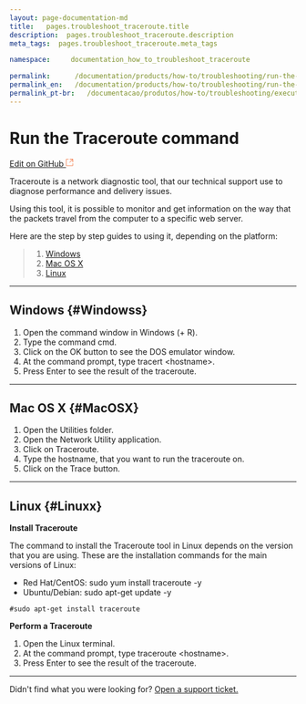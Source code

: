 ```yaml
---
layout: page-documentation-md
title:   pages.troubleshoot_traceroute.title 
description:  pages.troubleshoot_traceroute.description 
meta_tags:  pages.troubleshoot_traceroute.meta_tags 

namespace:     documentation_how_to_troubleshoot_traceroute

permalink:      /documentation/products/how-to/troubleshooting/run-the-traceroute-command/
permalink_en:   /documentation/products/how-to/troubleshooting/run-the-traceroute-command/
permalink_pt-br:   /documentacao/produtos/how-to/troubleshooting/executar-o-comando-traceroute/
---
```

# Run the Traceroute command       

[Edit on GitHub <svg width="14" height="14" xmlns="http://www.w3.org/2000/svg"><g fill="none" stroke="#F3652B"><path d="M4.81.71H.672v11.43H12.1V8.001" stroke-width=".8"/><path d="M6.87.786h5.155V5.94M6.31 6.5L12.026.786"/></g></svg>](https://github.com/aziontech/docs_en/edit/master/how-to/troubleshooting/run-the-traceroute-command/index.md)

Traceroute is a network diagnostic tool, that our technical support use to diagnose performance and delivery issues.

Using this tool, it is possible to monitor and get information on the way that the packets travel from the computer to a specific web server.

Here are the step by step guides to using it, depending on the platform:

> 1. [Windows](#Windowss)
> 2. [Mac OS X](#MacOSX)
> 3. [Linux](#Linuxx)

---

## Windows {#Windowss}

1. Open the command window in Windows (+ R).
2. Type the command cmd.
3. Click on the OK button to see the DOS emulator window.
4. At the command prompt, type tracert &lt;hostname&gt;.
5. Press Enter to see the result of the traceroute.

---

## Mac OS X {#MacOSX}

1. Open the Utilities folder.
2. Open the Network Utility application.
3. Click on Traceroute.
4. Type the hostname, that you want to run the traceroute on.
5. Click on the Trace button.

---

## Linux {#Linuxx}

**Install Traceroute**

The command to install the Traceroute tool in Linux depends on the version that you are using. These are the installation commands for the main versions of Linux:

* Red Hat/CentOS: sudo yum install traceroute -y
* Ubuntu/Debian: sudo apt-get update -y

~~~
#sudo apt-get install traceroute
~~~

**Perform a Traceroute**

1. Open the Linux terminal.
2. At the command prompt, type traceroute &lt;hostname&gt;.
3. Press Enter to see the result of the traceroute.

---

Didn't find what you were looking for? [Open a support ticket.](https://tickets.azion.com/)     
